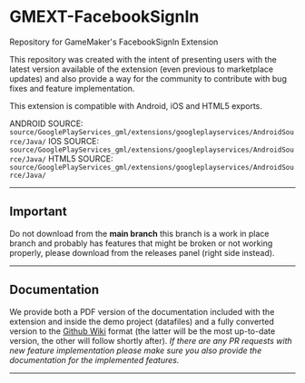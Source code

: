 # GMEXT-FacebookSignIn
Repository for GameMaker's FacebookSignIn Extension

This repository was created with the intent of presenting users with the latest version available of the extension (even previous to marketplace updates) and also provide a way for the community to contribute with bug fixes and feature implementation.

This extension is compatible with Android, iOS and HTML5 exports.

ANDROID SOURCE: `source/GooglePlayServices_gml/extensions/googleplayservices/AndroidSource/Java/`
IOS SOURCE: `source/GooglePlayServices_gml/extensions/googleplayservices/AndroidSource/Java/`
HTML5 SOURCE: `source/GooglePlayServices_gml/extensions/googleplayservices/AndroidSource/Java/`

---

## Important

Do not download from the **main branch** this branch is a work in place branch and probably has features that might be broken or not working properly, please download from the releases panel (right side instead).

---

## Documentation

We provide both a PDF version of the documentation included with the extension and inside the demo project (datafiles) and a fully converted version to the [Github Wiki](../../wiki) format (the latter will be the most up-to-date version, the other will follow shortly after). *If there are any PR requests with new feature implementation please make sure you also provide the documentation for the implemented features.*

---
